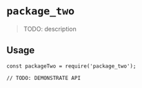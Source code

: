 # `package_two`

> TODO: description

## Usage

```
const packageTwo = require('package_two');

// TODO: DEMONSTRATE API
```
